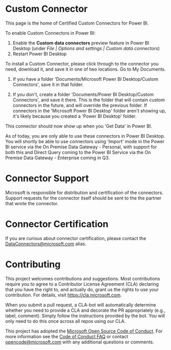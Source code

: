 # Custom Connector

This page is the home of Certified Custom Connectors for Power BI. 

To enable Custom Connectors in Power BI:

1. Enable the **Custom data connectors** preview feature in Power BI Desktop (under *File | Options and settings | Custom data connectors*)
2. Restart Power BI Desktop

To install a Custom Connector, please click through to the connector you need, download it, and save it in one of two locations. Go to My Documents. 

1. If you have a folder 'Documents/Microsoft Power BI Desktop/Custom Connectors', save it in that folder. 

2. If you don't, create a folder 'Documents/Power BI Desktop/Custom Connectors', and save it there. This is the folder that will contain custom connectors in the future, and will override the previous folder. If connectors in the 'Microsoft Power BI Desktop' folder aren't showing up, it's likely because you created a 'Power BI Desktop' folder.

This connector should now show up when you 'Get Data' in Power BI.

As of today, you are only able to use these connectors in Power BI Desktop. You will shortly be able to use connectors using 'Import' mode in the Power BI service via the On Premise Data Gateway - Personal, with support for both this and Direct Query coming to the Power BI Service via the On Premise Data Gateway - Enterprise coming in Q3.

# Connector Support

Microsoft is responsible for distribution and certification of the connectors. Support requests for the connector itself should be sent to the the partner that wrote the connector.

# Connector Certification

If you are curious about connector certification, please contact the DataConnectors@microsoft.com alias.

# Contributing

This project welcomes contributions and suggestions.  Most contributions require you to agree to a
Contributor License Agreement (CLA) declaring that you have the right to, and actually do, grant us
the rights to use your contribution. For details, visit https://cla.microsoft.com.

When you submit a pull request, a CLA-bot will automatically determine whether you need to provide
a CLA and decorate the PR appropriately (e.g., label, comment). Simply follow the instructions
provided by the bot. You will only need to do this once across all repos using our CLA.

This project has adopted the [Microsoft Open Source Code of Conduct](https://opensource.microsoft.com/codeofconduct/).
For more information see the [Code of Conduct FAQ](https://opensource.microsoft.com/codeofconduct/faq/) or
contact [opencode@microsoft.com](mailto:opencode@microsoft.com) with any additional questions or comments.
